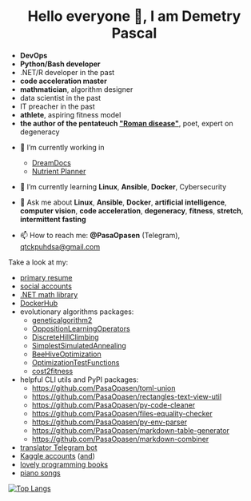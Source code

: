 <h1 align="center">Hello everyone 👋, I am Demetry Pascal</h1>

* **DevOps**
* **Python/Bash developer**
* .NET/R developer in the past
* **code acceleration master**
* **mathmatician**, algorithm designer
* data scientist in the past
* IT preacher in the past
* **athlete**, aspiring fitness model
* **the author of the pentateuch ["Roman disease"](https://github.com/PasaOpasen/RomanDisease2)**, poet, expert on degeneracy 

- 🔭 I’m currently working in
  * [DreamDocs](http://aprbot.com)
  * [Nutrient Planner](https://nplanner.ru)

- 🌱 I’m currently learning **Linux**, **Ansible**, **Docker**, Cybersecurity 

- 💬 Ask me about **Linux**, **Ansible**, **Docker**, **artificial intelligence**, **computer vision**, **code acceleration**, **degeneracy**, **fitness**, **stretch**, **intermittent fasting**
- 📫 How to reach me: **@PasaOpasen** (Telegram), qtckpuhdsa@gmail.com

Take a look at my: 
* [primary resume](https://github.com/PasaOpasen/PasaOpasen.github.io)
* [social accounts](https://bio.site/9SR9hX)
* [.NET math library](https://github.com/PasaOpasen/MathClasses)
* [DockerHub](https://hub.docker.com/u/pasaopasen)
* evolutionary algorithms packages:
    * [geneticalgorithm2](https://github.com/PasaOpasen/geneticalgorithm2)
    * [OppositionLearningOperators](https://github.com/PasaOpasen/opp-op-pop-init)
    * [DiscreteHillClimbing](https://github.com/PasaOpasen/DiscreteHillClimbing)
    * [SimplestSimulatedAnnealing](https://github.com/PasaOpasen/SimplestSimulatedAnnealing)
    * [BeeHiveOptimization](https://github.com/PasaOpasen/BeehiveMethod)
    * [OptimizationTestFunctions](https://github.com/PasaOpasen/OptimizationTestFunctions)
    * [cost2fitness](https://github.com/PasaOpasen/cost2fitness)
* helpful CLI utils and PyPI packages:
  * https://github.com/PasaOpasen/toml-union
  * https://github.com/PasaOpasen/rectangles-text-view-util
  * https://github.com/PasaOpasen/py-code-cleaner
  * https://github.com/PasaOpasen/files-equality-checker
  * https://github.com/PasaOpasen/py-env-parser
  * https://github.com/PasaOpasen/markdown-table-generator
  * https://github.com/PasaOpasen/markdown-combiner
* [translator Telegram bot](https://github.com/PasaOpasen/TranslatorBot) 
* [Kaggle accounts](https://www.kaggle.com/demetrypascal) ([and](https://www.kaggle.com/demetrypascal2))
* [lovely programming books](https://github.com/PasaOpasen/ProgrammingBooks)
* [piano songs](https://gitlab.com/PasaOpasen/pasa-opasen-music/-/tree/master/Piano)

[![Top Langs](https://github-readme-stats.vercel.app/api/top-langs/?username=PasaOpasen&hide=fortran,html,css,scss,vba,java,rich%20text%20format,c,typescript,matlab,javascript,jupyter%20notebook&langs_count=12&layout=compact)](https://github.com/anuraghazra/github-readme-stats)

